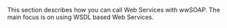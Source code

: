 ﻿This section describes how you can call Web Services with wwSOAP. The main focus is on using WSDL based Web Services.